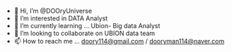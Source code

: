 - 👋 Hi, I’m @DOOryUniverse
- 👀 I’m interested in DATA Analyst
- 🌱 I’m currently learning ... Ubion- Big data Analyst
- 💞️ I’m looking to collaborate on UBION data team
- 📫 How to reach me ... doory114@gmail.com / dooryman114@naver.com

<!---
DOOryUniverse/DOOryUniverse is a ✨ special ✨ repository because its `README.md` (this file) appears on your GitHub profile.
You can click the Preview link to take a look at your changes.
--->
